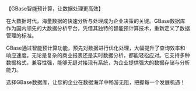 【GBase智能预计算，让数据处理更高效】

在大数据时代，海量数据的快速分析与处理成为企业决策的关键。GBase数据库作为国内领先的大数据分析平台，凭借其独特的智能预计算技术，重新定义了数据管理的标准。

GBase通过智能预计算功能，预先对数据进行优化处理，大幅提升了查询效率和响应速度。无论是复杂的商业报表还是实时数据分析，都能轻松应对。它支持多种数据格式，兼容性强，能够无缝对接现有系统，为企业提供强大的数据存储与分析能力。

选择GBase数据库，让您的企业在数据海洋中畅游无阻，把握每一个发展机遇！